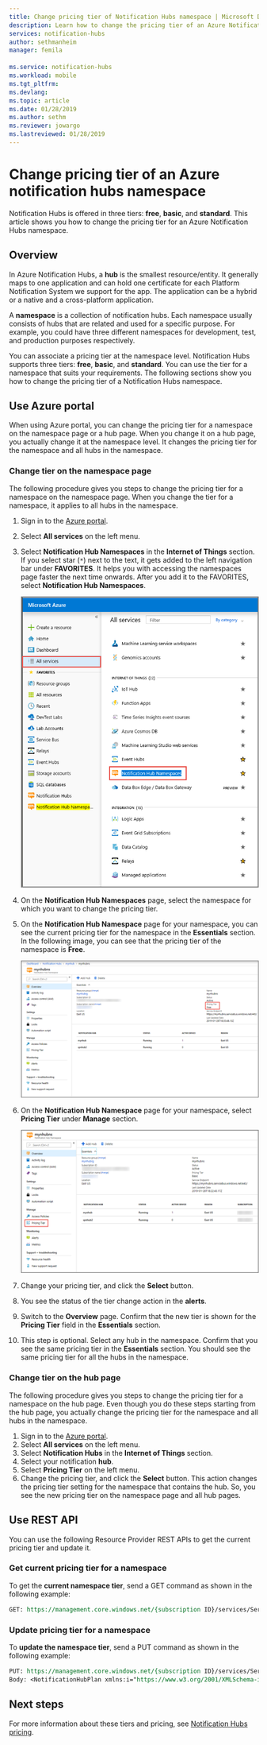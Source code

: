 ```yaml
---
title: Change pricing tier of Notification Hubs namespace | Microsoft Docs
description: Learn how to change the pricing tier of an Azure Notification Hubs namespace.
services: notification-hubs
author: sethmanheim
manager: femila

ms.service: notification-hubs
ms.workload: mobile
ms.tgt_pltfrm: 
ms.devlang: 
ms.topic: article
ms.date: 01/28/2019
ms.author: sethm
ms.reviewer: jowargo
ms.lastreviewed: 01/28/2019
---
```


# Change pricing tier of an Azure notification hubs namespace
Notification Hubs is offered in three tiers: **free**, **basic**, and **standard**. This article shows you how to change the pricing tier for an Azure Notification Hubs namespace. 

## Overview
In Azure Notification Hubs, a **hub** is the smallest resource/entity. It generally maps to one application and can hold one certificate for each Platform Notification System we support for the app. The application can be a hybrid or a native and a cross-platform application.

A **namespace** is a collection of notification hubs. Each namespace usually consists of hubs that are related and used for a specific purpose. For example, you could have three different namespaces for development, test, and production purposes respectively. 

You can associate a pricing tier at the namespace level. Notification Hubs supports three tiers: **free**, **basic**, and **standard**. You can use the tier for a namespace that suits your requirements. The following sections show you how to change the pricing tier of a Notification Hubs namespace. 

## Use Azure portal 
When using Azure portal, you can change the pricing tier for a namespace on the namespace page or a hub page.  When you change it on a hub page, you actually change it at the namespace level. It changes the pricing tier for the namespace and all hubs in the namespace. 

### Change tier on the namespace page
The following procedure gives you steps to change the pricing tier for a namespace on the namespace page. When you change the tier for a namespace, it applies to all hubs in the namespace.

1. Sign in to the [Azure portal](https://portal.azure.com).
2. Select **All services** on the left menu. 
3. Select **Notification Hub Namespaces** in the **Internet of Things** section. If you select star (`*`) next to the text, it gets added to the left navigation bar under **FAVORITES**. It helps you with accessing the namespaces page faster the next time onwards. After you add it to the FAVORITES, select **Notification Hub Namespaces**. 

    ![All services -> Notification Hub Namespaces](./media/change-pricing-tier/all-services-nhub.png)
1. On the **Notification Hub Namespaces** page, select the namespace for which you want to change the pricing tier. 
2. On the **Notification Hub Namespace** page for your namespace, you can see the current pricing tier for the namespace in the **Essentials** section. In the following image, you can see that the pricing tier of the namespace is **Free**. 

    ![Current pricing tier on the namespace page](./media/change-pricing-tier/pricing-tier-before.png)
1. On the **Notification Hub Namespace** page for your namespace, select **Pricing Tier** under **Manage** section. 

    ![Select pricing tier on the namespace page](./media/change-pricing-tier/namespace-select-pricing-menu.png)
6. Change your pricing tier, and click the **Select** button.    
7. You see the status of the tier change action in the **alerts**. 
8. Switch to the **Overview** page. Confirm that the new tier is shown for the **Pricing Tier** field in the **Essentials** section.     
1. This step is optional. Select any hub in the namespace. Confirm that you see the same pricing tier in the **Essentials** section. You should see the same pricing tier for all the hubs in the namespace. 

### Change tier on the hub page
The following procedure gives you steps to change the pricing tier for a namespace on the hub page. Even though you do these steps starting from the hub page, you actually change the pricing tier for the namespace and all hubs in the namespace. 

1. Sign in to the [Azure portal](https://portal.azure.com).
2. Select **All services** on the left menu.
3. Select **Notification Hubs** in the **Internet of Things** section. 
4. Select your notification **hub**. 
5. Select **Pricing Tier** on the left menu. 
6. Change the pricing tier, and click the **Select** button. This action changes the pricing tier setting for the namespace that contains the hub. So, you see the new pricing tier on the namespace page and all hub pages. 

## Use REST API
You can use the following Resource Provider REST APIs to get the current pricing tier and update it. 

### Get current pricing tier for a namespace
To get the **current namespace tier**, send a GET command as shown in the following example: 

```REST
GET: https://management.core.windows.net/{subscription ID}/services/ServiceBus/Namespaces/{namespace name}/notificationhubplan
```

### Update pricing tier for a namespace
To **update the namespace tier**, send a PUT command as shown in the following example: 

```REST
PUT: https://management.core.windows.net/{subscription ID}/services/ServiceBus/Namespaces/{namespace name}/notificationhubplan
Body: <NotificationHubPlan xmlns:i="https://www.w3.org/2001/XMLSchema-instance" xmlns="http://schemas.microsoft.com/netservices/2010/10/servicebus/connect"><SKU>Standard</SKU></NotificationHubPlan>
```



## Next steps
For more information about these tiers and pricing, see [Notification Hubs pricing](https://azure.microsoft.com/pricing/details/notification-hubs/).
